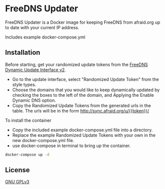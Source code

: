 # FreeDNS Updater
FreeDNS Updater is a Docker image for keeping FreeDNS from afraid.org up to date with your current IP address.

Includes example docker-compose.yml

## Installation
Before starting, get your randomized update tokens from the [FreeDNS Dynamic Update Interface v2](https://freedns.afraid.org/dynamic/v2/).
* Go to the update interface, select "Randomized Update Token" from the style types.
* Choose the domains that you would like to keep dynamically updated by checking the boxes to the left of the domain, and Applying the Enable Dynamic DNS option.
* Copy the Randomized Update Tokens from the generated urls in the table. The urls will be in the form http://sync.afraid.org/u/{{token}}/

To install the container
* Copy the included example docker-compose.yml file into a directory.
* Replace the example Randomized Update Tokens with your own in the new docker-compose.yml file.
* use docker-compose in terminal to bring up the container.
```bash
docker-compose up -d
```

## License
[GNU GPLv3](https://www.gnu.org/licenses/)
